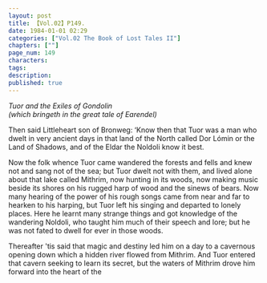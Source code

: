 ```yaml
---
layout: post
title: 【Vol.02】P149.
date: 1984-01-01 02:29
categories: ["Vol.02 The Book of Lost Tales II"]
chapters: [""]
page_num: 149
characters: 
tags: 
description: 
published: true
---
```


<p style="text-indent: 0;">
<I>Tuor and the Exiles of Gondolin<BR>(which bringeth in the great tale of Earendel)</I>
</p>

Then said Littleheart son of Bronweg: ‘Know then that Tuor was a man who dwelt in very ancient days in that land of the North called Dor Lómin or the Land of Shadows, and of the Eldar the Noldoli know it best.

Now the folk whence Tuor came wandered the forests and fells and knew not and sang not of the sea; but Tuor dwelt not with them, and lived alone about that lake called Mithrim, now hunting in its woods, now making music beside its shores on his rugged harp of wood and the sinews of bears. Now many hearing of the power of his rough songs came from near and far to hearken to his harping, but Tuor left his singing and departed to lonely places. Here he learnt many strange things and got knowledge of the wandering Noldoli, who taught him much of their speech and lore; but he was not fated to dwell for ever in those woods.

Thereafter 'tis said that magic and destiny led him on a day to a cavernous opening down which a hidden river flowed from Mithrim. And Tuor entered that cavern seeking to learn its secret, but the waters of Mithrim drove him forward into the heart of the


